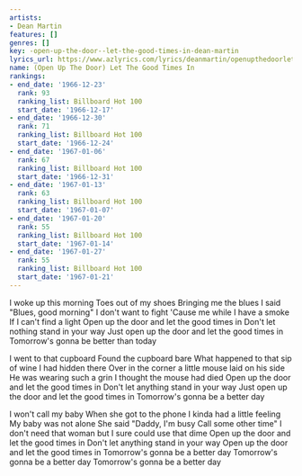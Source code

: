 ```yaml
---
artists:
- Dean Martin
features: []
genres: []
key: -open-up-the-door--let-the-good-times-in-dean-martin
lyrics_url: https://www.azlyrics.com/lyrics/deanmartin/openupthedoorletthegoodtimesin.html
name: (Open Up The Door) Let The Good Times In
rankings:
- end_date: '1966-12-23'
  rank: 93
  ranking_list: Billboard Hot 100
  start_date: '1966-12-17'
- end_date: '1966-12-30'
  rank: 71
  ranking_list: Billboard Hot 100
  start_date: '1966-12-24'
- end_date: '1967-01-06'
  rank: 67
  ranking_list: Billboard Hot 100
  start_date: '1966-12-31'
- end_date: '1967-01-13'
  rank: 63
  ranking_list: Billboard Hot 100
  start_date: '1967-01-07'
- end_date: '1967-01-20'
  rank: 55
  ranking_list: Billboard Hot 100
  start_date: '1967-01-14'
- end_date: '1967-01-27'
  rank: 55
  ranking_list: Billboard Hot 100
  start_date: '1967-01-21'
---
```


I woke up this morning
Toes out of my shoes
Bringing me the blues
I said "Blues, good morning"
I don't want to fight
'Cause me while I have a smoke
If I can't find a light
Open up the door and let the good times in
Don't let nothing stand in your way
Just open up the door and let the good times in
Tomorrow's gonna be better than today

I went to that cupboard
Found the cupboard bare
What happened to that sip of wine
I had hidden there
Over in the corner a little mouse laid on his side
He was wearing such a grin
I thought the mouse had died
Open up the door and let the good times in
Don't let anything stand in your way
Just open up the door and let the good times in
Tomorrow's gonna be a better day

I won't call my baby
When she got to the phone
I kinda had a little feeling
My baby was not alone
She said "Daddy, I'm busy
Call some other time"
I don't need that woman but I sure could use that dime
Open up the door and let the good times in
Don't let anything stand in your way
Open up the door and let the good times in
Tomorrow's gonna be a better day
Tomorrow's gonna be a better day
Tomorrow's gonna be a better day



